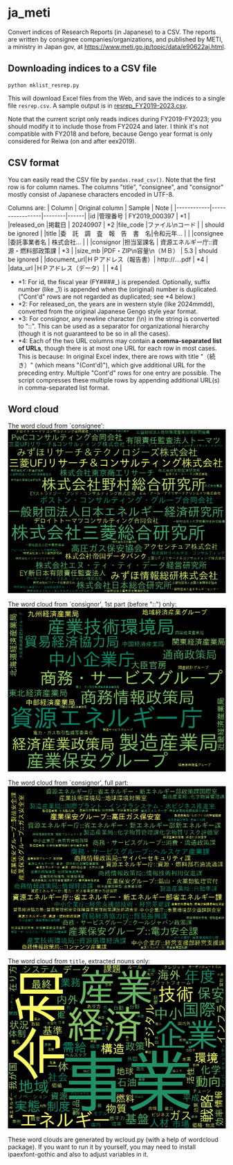 # ja_meti

Convert indices of Research Reports (in Japanese) to a CSV.  The reports are written by consignee companies/organizations, and published by METI, a ministry in Japan gov, at https://www.meti.go.jp/topic/data/e90622aj.html.

	
## Downloading indices to a CSV file
```shell
python mklist_resrep.py
```

This will download Excel files from the Web,
and save the indices to a single file `resrep.csv`.
A sample output is in [resrep_FY2019-2023.csv](resrep_FY2019-2023.csv).

Note that the current script only reads indices during FY2019-FY2023;
you should modify it to include those from FY2024 and later.
I think it's not compatible with FY2018 and before, because Gengo year format is only considered for Reiwa (on and after eex2019).

	
## CSV format

You can easily read the CSV file by `pandas.read_csv()`.
Note that the first row is for column names.
The columns "title", "consignee", and "consignor" mostly consist of Japanese characters encoded in UTF-8.	

Columns are:
| Column     | Original column | Sample | Note |
|------------|-----------------|--------|------|
|id          |管理番号 | FY2019_000397 | *1 |
|released_on |掲載日 | 20240907 | *2 
|file_code   |ファイル\nコード | | should be ignored |
|title       |委　託　調　査　報　告　書　名|令和元年... | |
|consignee   |委託事業者名 | 株式会社... | |
|consignor   |担当室課名 | 資源エネルギー庁::資源・燃料部政策課 | *3 |
|size_mb     |PDF・ZIP\n容量\n（ＭＢ） | 5.3 | should be ignored |
|document_url|ＨＰアドレス（報告書）| http://....pdf | *4 |
|data_url    |ＨＰアドレス（データ）| | *4 |

- *1: For id, the fiscal year (FY####_) is prepended. Optionally, suffix number (like _1) is appended when the (original) number is duplicated. ("Cont'd" rows are not regarded as duplicated; see *4 below.)
- *2: For released_on, the years are in western style (like 2024mmdd), converted from the original Japanese Gengo style year format.
- *3: For consignor, any newline character (\n) in the string is converted to "::". This can be used as a separator for organizational hierarchy (though it is not guaranteed to be so in all the cases).
- *4: Each of the two URL columns may contain **a comma-separated list of URLs**, though there is at most one URL for each row in most cases. This is because: In original Excel index, there are rows with title "（続き）" (which means "(Cont'd)"), which give additional URL for the preceding entry. Multiple "Cont'd" rows for one entry are possible. The script compresses these multiple rows by appending additional URL(s) in comma-separated list format.

	
## Word cloud

The word cloud from `consignee':
![consignee](wordclouds/wc_consignee.png)

The word cloud from `consignor', 1st part (before "::") only:
![consignor_1st](wordclouds/wc_consignor_1st.png)

The word cloud from `consignor', full part:
![consignor](wordclouds/wc_consignor.png)

The word cloud from `title`, extracted nouns only:
![title_nouns](wordclouds/wc_title_nouns.png)

These word clouds are generated by wcloud.py (with a help of wordcloud package). If you want to run it by yourself, you may need to install ipaexfont-gothic and also to adjust variables in it.
